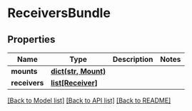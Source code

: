 # ReceiversBundle

## Properties
Name | Type | Description | Notes
------------ | ------------- | ------------- | -------------
**mounts** | [**dict(str, Mount)**](Mount.md) |  | 
**receivers** | [**list[Receiver]**](Receiver.md) |  | 

[[Back to Model list]](../README.md#documentation-for-models) [[Back to API list]](../README.md#documentation-for-api-endpoints) [[Back to README]](../README.md)

